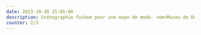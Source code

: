 ```yaml
---
date: 2013-10-30 15:01:00
description: Scénographie fuckée pour une expo de mode. <em>Museu de Design e da Moda</em>, Lisbonne.
counter: 2/3
---
```


